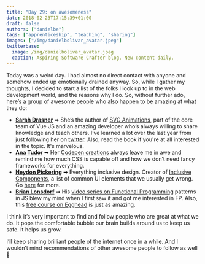 ```yaml
---
title: "Day 29: on awesomeness"
date: 2018-02-23T17:15:39+01:00
draft: false
authors: ["danielbe"]
tags: ["apprenticeship", "teaching", "sharing"]
images: ["/img/danielbolivar_avatar.jpeg"]
twitterbase: 
  image: /img/danielbolivar_avatar.jpeg
  caption: Aspiring Software Crafter blog. New content daily.
---
```


Today was a weird day. I had almost no direct contact with anyone and somehow ended up emotionally drained anyway. So, while I gather my thoughts, I decided to start a list of the folks I look up to in the web development world, and the reasons why I do. So, without further ado, here’s a group of awesome people who also happen to be amazing at what they do: 

* **[Sarah Drasner](https://twitter.com/sarah_edo)** ➡ She’s the author of [SVG Animations](http://shop.oreilly.com/product/0636920045335.do), part of the core team of Vue JS and an amazing developer who’s always willing to share knowledge and teach others. I’ve learned a lot over the last year from just following her on [twitter](https://twitter.com/sarah_edo). Also, read the book if you're at all interested in the topic. It's marvelous. 
* **[Ana Tudor](https://twitter.com/anatudor)** ➡ Her [Codepen creations](https://codepen.io/thebabydino) always leave me in awe and remind me how much CSS is capable off and how we don’t need fancy frameworks for everything.  
* **[Heydon Pickering](https://twitter.com/heydonworks)** ➡ Everything inclusive design. Creator of [Inclusive Components](https://inclusive-components.design/), a list of common UI elements that we usually get wrong. Go [here](http://www.heydonworks.com/) for more. 
* **[Brian Lonsdorf](https://twitter.com/drboolean)** ➡ His [video series on Functional Programming](https://www.youtube.com/watch?v=h_tkIpwbsxY) patterns in JS blew my mind when I first saw it and got me interested in FP.  Also, this [free course on Egghead](https://egghead.io/courses/professor-frisby-introduces-composable-functional-javascript) is just as amazing. 

I think it’s very important to find and follow people who are great at what we do. It pops the comfortable bubble our brain builds around us to keep us safe. It helps us grow. 

I’ll keep sharing brilliant people of the internet once in a while. And I wouldn’t mind recommendations of other awesome people to follow as well 🦄